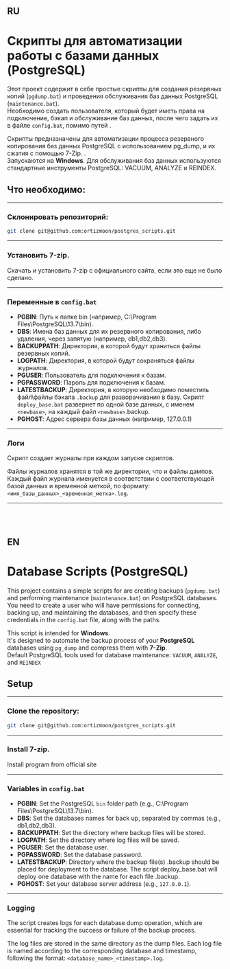 ## RU



# Скрипты для автоматизации работы с базами данных (PostgreSQL)

Этот проект содержит в себе простые скрипты для создания резервных копий (`pgdump.bat`) и проведения обслуживания баз данных PostgreSQL (`maintenance.bat`). <br>Необходимо создать пользователя, который будет иметь права на подключение, бэкап и обслуживание баз данных, после чего задать их в файле `config.bat`, помимо путей .<br>

Скрипты предназначены для автоматизации процесса резервного копирования баз данных PostgreSQL с использованием pg_dump, и их сжатия с помощью 7-Zip. .<br>
Запускаются на **Windows**.
Для обслуживания баз данных используются стандартные инструменты PostgreSQL: VACUUM, ANALYZE и REINDEX.
## Что необходимо:
____
### **Склонировать репозиторий:**
```bash
git clone git@github.com:ortizmoon/postgres_scripts.git

```
____
### **Установить 7-zip**.<br>
Скачать и установить 7-zip с официального сайта, если это еще не было сделано.
____
### Переменные в `config.bat` <br>

   - **PGBIN**: Путь к папке bin (например, C:\Program Files\PostgreSQL\13.7\bin).
   - **DBS**: Имена баз данных для их резервного копирования, либо удаления, через запятую (например, db1,db2,db3).
   - **BACKUPPATH**: Директория, в которой будут храниться файлы резервных копий.
   - **LOGPATH**: Директория, в которой будут сохраняться файлы журналов.
   - **PGUSER**: Пользователь для подключения к базам.
   - **PGPASSWORD**: Пароль для подключения к базам.
   - **LATESTBACKUP**: Директория, в которую необходимо поместить файл\файлы бэкапа <newbase>`.backup` для разворачивания в базу. Скрипт `deploy_base.bat` развернет по одной базе данных, с именем `<newbase>`, на каждый файл `<newbase>`.backup.
   - **PGHOST**:  Адрес сервера базы данных (например, 127.0.0.1)
----

### Логи

Скрипт создает журналы при каждом запуске скриптов.

Файлы журналов хранятся в той же директории, что и файлы дампов.<br> Каждый файл журнала именуется в соответствии с соответствующей базой данных и временной меткой, по формату: `<имя_базы_данных>_<временная_метка>.log`.



----

<br>
<br> 

## EN


# Database Scripts (PostgreSQL)

This project contains a simple scripts for are creating backups (`pgdump.bat`) and performing maintenance (`maintenance.bat`) on PostgreSQL databases. You need to create a user who will have permissions for connecting, backing up, and maintaining the databases, and then specify these credentials in the `config.bat` file, along with the paths.<br>

This script is intended for **Windows**.<br>
It's designed to automate the backup process of your **PostgreSQL** databases using `pg_dump` and compress them with **7-Zip**.<br>
Default PostgreSQL tools used for database maintenance: `VACUUM`, `ANALYZE`, and `REINDEX`
## Setup
____
### **Clone the repository:**
```bash
git clone git@github.com:ortizmoon/postgres_scripts.git

```
____
### **Install 7-zip**.<br>
Install program from official site
____
### **Variables in `config.bat`**<br>


   - **PGBIN**: Set the PostgreSQL `bin` folder path (e.g., C:\Program Files\PostgreSQL\13.7\bin).
   - **DBS**: Set the databases names for back up, separated by commas (e.g., db1,db2,db3).
   - **BACKUPPATH**: Set the directory where backup files will be stored.
   - **LOGPATH**: Set the directory where log files will be saved.
   - **PGUSER**: Set the database user.
   - **PGPASSWORD**: Set the database password.
   - **LATESTBACKUP**: Directory where the backup file(s) <newbase>.backup should be placed for deployment to the database. The script deploy_base.bat will deploy one database with the name <newbase> for each file <newbase>.backup.
   - **PGHOST**: Set your database server address (e.g., `127.0.0.1`).

----

### Logging

The script creates logs for each database dump operation, which are essential for tracking the success or failure of the backup process. 

The log files are stored in the same directory as the dump files. Each log file is named according to the corresponding database and timestamp, following the format: `<database_name>_<timestamp>.log`.
